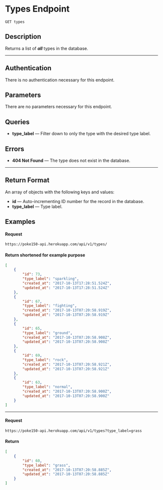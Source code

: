 # Types Endpoint

```
GET types
```

## Description
Returns a list of _**all**_ types in the database.

---

## Authentication
There is no authentication necessary for this endpoint.

## Parameters
There are no parameters necessary for this endpoint.

## Queries
- **type_label** — Filter down to only the type with the desired type label.

## Errors
- **404 Not Found** — The type does not exist in the database.

---

## Return Format
An array of objects with the following keys and values:

- **id** — Auto-incrementing ID number for the record in the database.
- **type_label** — Type label.

## Examples

#### Request
```
https://poke150-api.herokuapp.com/api/v1/types/
```

#### Return shortened for example purpose
```json
[
    {
        "id": 73,
        "type_label": "sparkling",
        "created_at": "2017-10-13T17:28:51.524Z",
        "updated_at": "2017-10-13T17:28:51.524Z"
    },
    {
        "id": 67,
        "type_label": "fighting",
        "created_at": "2017-10-13T07:20:58.919Z",
        "updated_at": "2017-10-13T07:20:58.919Z"
    },
    {
        "id": 65,
        "type_label": "ground",
        "created_at": "2017-10-13T07:20:58.908Z",
        "updated_at": "2017-10-13T07:20:58.908Z"
    },
    {
        "id": 69,
        "type_label": "rock",
        "created_at": "2017-10-13T07:20:58.921Z",
        "updated_at": "2017-10-13T07:20:58.921Z"
    },
    {
        "id": 63,
        "type_label": "normal",
        "created_at": "2017-10-13T07:20:58.900Z",
        "updated_at": "2017-10-13T07:20:58.900Z"
    }
]
```
---
#### Request
```
https://poke150-api.herokuapp.com/api/v1/types?type_label=grass
```

#### Return
```json
[
    {
        "id": 60,
        "type_label": "grass",
        "created_at": "2017-10-13T07:20:58.885Z",
        "updated_at": "2017-10-13T07:20:58.885Z"
    }
]
```
